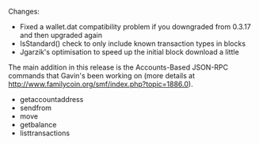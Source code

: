 Changes:
* Fixed a wallet.dat compatibility problem if you downgraded from 0.3.17 and then upgraded again
* IsStandard() check to only include known transaction types in blocks
* Jgarzik's optimisation to speed up the initial block download a little

The main addition in this release is the Accounts-Based JSON-RPC commands that Gavin's been working on (more details at http://www.familycoin.org/smf/index.php?topic=1886.0).  
* getaccountaddress
* sendfrom
* move
* getbalance
* listtransactions
